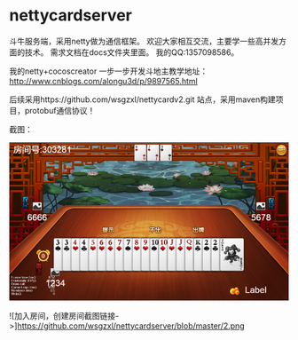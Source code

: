 ﻿# nettycardserver
斗牛服务端，采用netty做为通信框架。
欢迎大家相互交流，主要学一些高并发方面的技术。
需求文档在docs文件夹里面。
我的QQ:1357098586。

我的netty+cocoscreator 一步一步开发斗地主教学地址：     http://www.cnblogs.com/alongu3d/p/9897565.html


后续采用https://github.com/wsgzxl/nettycardv2.git 站点，采用maven构建项目，protobuf通信协议！

截图：

![游戏中截图->](https://github.com/wsgzxl/nettycardserver/blob/master/1.png)

![加入房间，创建房间截图链接->]https://github.com/wsgzxl/nettycardserver/blob/master/2.png

